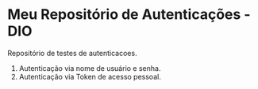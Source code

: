 # Meu Repositório de Autenticações - DIO

Repositório de testes de autenticacoes.
1. Autenticação via nome de usuário e senha.
2. Autenticação via Token de acesso pessoal.

